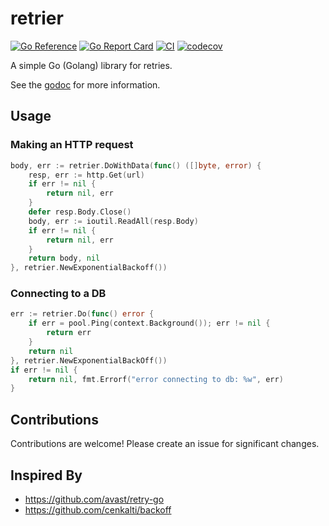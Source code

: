 # retrier

[![Go Reference](https://pkg.go.dev/badge/github.com/craigpastro/retrier.svg)](https://pkg.go.dev/github.com/craigpastro/retrier)
[![Go Report Card](https://goreportcard.com/badge/github.com/craigpastro/retrier)](https://goreportcard.com/report/github.com/craigpastro/retrier)
[![CI](https://github.com/craigpastro/retrier/actions/workflows/ci.yaml/badge.svg)](https://github.com/craigpastro/retrier/actions/workflows/ci.yaml)
[![codecov](https://codecov.io/github/craigpastro/retrier/branch/main/graph/badge.svg?token=00AJODX77Z)](https://codecov.io/github/craigpastro/retrier)

A simple Go (Golang) library for retries.

See the [godoc](https://pkg.go.dev/github.com/craigpastro/retrier) for more
information.

## Usage

### Making an HTTP request

```go
body, err := retrier.DoWithData(func() ([]byte, error) {
	resp, err := http.Get(url)
	if err != nil {
		return nil, err
	}
	defer resp.Body.Close()
	body, err := ioutil.ReadAll(resp.Body)
	if err != nil {
		return nil, err
	}
	return body, nil
}, retrier.NewExponentialBackoff())
```

### Connecting to a DB

```go
err := retrier.Do(func() error {
	if err = pool.Ping(context.Background()); err != nil {
		return err
	}
	return nil
}, retrier.NewExponentialBackOff())
if err != nil {
	return nil, fmt.Errorf("error connecting to db: %w", err)
}
```

## Contributions

Contributions are welcome! Please create an issue for significant changes.

## Inspired By

- https://github.com/avast/retry-go
- https://github.com/cenkalti/backoff

